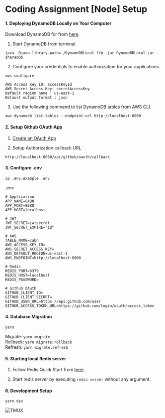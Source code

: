 # Coding Assignment [Node] Setup

#### 1. Deploying DynamoDB Locally on Your Computer

Download DynamoDB for from [here](https://docs.aws.amazon.com/amazondynamodb/latest/developerguide/DynamoDBLocal.DownloadingAndRunning.html).

1. Start DynamoDB from terminal.

```
java -Djava.library.path=./DynamoDBLocal_lib -jar DynamoDBLocal.jar -sharedDb
```

2. Configure your credentials to enable authorization for your applications.

```
aws configure

AWS Access Key ID: accessKeyId
AWS Secret Access Key: secretAccessKey
Default region name : us-east-1
Default output format : json
```

3.  Use the following command to list DynamoDB tables from AWS CLI.

```
aws dynamodb list-tables --endpoint-url http://localhost:8000
```

#### 2. Setup Github OAuth App

1. [Create an OAuth App](https://docs.github.com/en/developers/apps/building-oauth-apps/creating-an-oauth-app)

2. Setup Authorization callback URL

```
http://localhost:8080/api/github/oauth/callback
```

#### 3. Configure .env

```
cp .env.example .env
```

.env

```
# Application
APP_NAME=CABN
APP_PORT=8080
APP_HOST=localhost

# JWT
JWT_SECRET=jwtsecret
JWT_SECRET_EXPIRE="1d"

# AWS
TABLE_NAME=cabn
AWS_ACCESS_KEY_ID=
AWS_SECRET_ACCESS_KEY=
AWS_DEFAULT_REGION=us-east-1
AWS_ENDPOINT=http://localhost:8000

# Redis
REDIS_PORT=6379
REDIS_HOST=localhost
REDIS_PASSWORD=

# Github OAuth
GITHUB_CLIENT_ID=
GITHUB_CLIENT_SECRET=
GITHUB_USER_URL=https://api.github.com/user
GITHUB_ACCESS_TOKEN_URL=https://github.com/login/oauth/access_token

```

#### 4. Database Migration

```
yarn
```

Migrate: `yarn migrate`\
Rollback: `yarn migrate:rollback`\
Refresh: `yarn migrate:refresh`

#### 5. Starting local Redis server

1. Follow Redis Quick Start from [here](https://redis.io/topics/quickstart).

2. Start redis server by executing `redis-server` without any argument.

#### 6. Development Setup

```
yarn dev
```

![TMUX](https://user-images.githubusercontent.com/25634165/125158478-2a3bc600-e191-11eb-837a-e64cf0f8ec2d.png)
